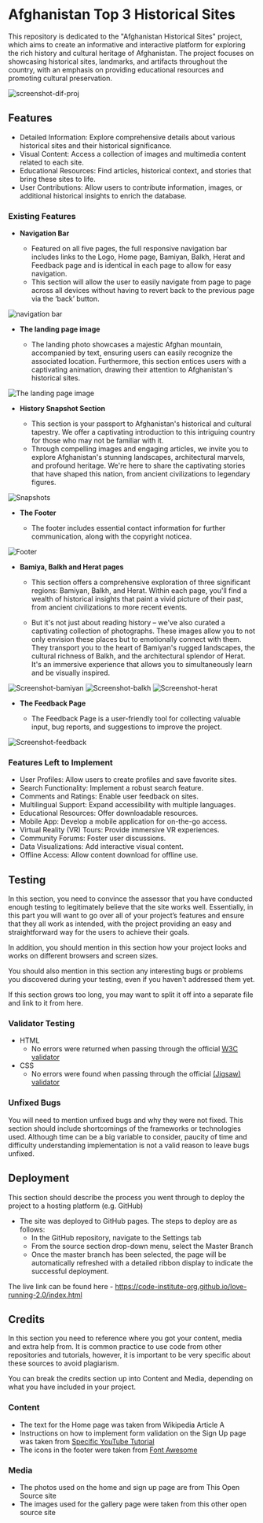 # Afghanistan Top 3 Historical Sites

This repository is dedicated to the "Afghanistan Historical Sites" project, which aims to create an informative and interactive platform for exploring the rich history and cultural heritage of Afghanistan. The project focuses on showcasing historical sites, landmarks, and artifacts throughout the country, with an emphasis on providing educational resources and promoting cultural preservation. 

![screenshot-dif-proj](https://github.com/SaraabbasiNZ/Afghanistan-historical-places/assets/144739405/f6adb17b-78be-42cc-83d3-15c59500b5fa)

## Features 

- Detailed Information: Explore comprehensive details about various historical sites and their historical significance.
- Visual Content: Access a collection of images and multimedia content related to each site.
- Educational Resources: Find articles, historical context, and stories that bring these sites to life.
- User Contributions: Allow users to contribute information, images, or additional historical insights to enrich the database.


### Existing Features

- __Navigation Bar__

  - Featured on all five pages, the full responsive navigation bar includes links to the Logo, Home page, Bamiyan, Balkh, Herat and Feedback page and is identical in each page to allow for easy navigation.
  - This section will allow the user to easily navigate from page to page across all devices without having to revert back to the previous page via the ‘back’ button. 

![navigation bar](https://github.com/SaraabbasiNZ/Afghanistan-historical-places/assets/144739405/4c196976-ea7c-4190-b4f6-c1c08260f785)

- __The landing page image__

  - The landing photo showcases a majestic Afghan mountain, accompanied by text, ensuring users can easily recognize the associated location. Furthermore, this section entices users with a captivating animation, drawing their attention to Afghanistan's historical sites.

![The landing page image](https://github.com/SaraabbasiNZ/Afghanistan-historical-places/assets/144739405/6af428fd-fb9f-45f6-a3e6-2783a94273e0)

- __History Snapshot Section__

  - This section is your passport to Afghanistan's historical and cultural tapestry. We offer a captivating introduction to this intriguing country for those who may not be familiar with it. 
  - Through compelling images and engaging articles, we invite you to explore Afghanistan's stunning landscapes, architectural marvels, and profound heritage. We're here to share the captivating stories that have shaped this nation, from ancient civilizations to legendary figures. 

![Snapshots](https://github.com/SaraabbasiNZ/Afghanistan-historical-places/assets/144739405/87fd6339-d560-410e-a3ce-fd1c759ac87e)

- __The Footer__ 

  - The footer includes essential contact information for further communication, along with the copyright noticea.

![Footer](https://github.com/SaraabbasiNZ/Afghanistan-historical-places/assets/144739405/24b71083-5b59-445e-8d99-b7e24351bf1e)

- __Bamiya, Balkh and Herat pages__

  - This section offers a comprehensive exploration of three significant regions: Bamiyan, Balkh, and Herat. Within each page, you'll find a wealth of historical insights that paint a vivid picture of their past, from ancient civilizations to more recent events.
 
  - But it's not just about reading history – we've also curated a captivating collection of photographs. These images allow you to not only envision these places but to emotionally connect with them. They transport you to the heart of Bamiyan's rugged landscapes, the cultural richness of Balkh, and the architectural splendor of Herat. It's an immersive experience that allows you to simultaneously learn and be visually inspired. 

![Screenshot-bamiyan](https://github.com/SaraabbasiNZ/Afghanistan-historical-places/assets/144739405/76393d52-c3d2-48f6-a48f-a2935d151fb5)
![Screenshot-balkh](https://github.com/SaraabbasiNZ/Afghanistan-historical-places/assets/144739405/f87b9c17-de0b-4d6d-ae6c-97d1b5fd941a)
![Screenshot-herat](https://github.com/SaraabbasiNZ/Afghanistan-historical-places/assets/144739405/99bc45c9-274c-4402-8369-5f547d1c8b99)

- __The Feedback Page__

  - The Feedback Page is a user-friendly tool for collecting valuable input, bug reports, and suggestions to improve the project. 

![Screenshot-feedback](https://github.com/SaraabbasiNZ/Afghanistan-historical-places/assets/144739405/4bc92f18-e6db-407f-9308-1bd6b5d43634)

### Features Left to Implement

- User Profiles: Allow users to create profiles and save favorite sites.
- Search Functionality: Implement a robust search feature.
- Comments and Ratings: Enable user feedback on sites.
- Multilingual Support: Expand accessibility with multiple languages.
- Educational Resources: Offer downloadable resources.
- Mobile App: Develop a mobile application for on-the-go access.
- Virtual Reality (VR) Tours: Provide immersive VR experiences.
- Community Forums: Foster user discussions.
- Data Visualizations: Add interactive visual content.
- Offline Access: Allow content download for offline use.

## Testing 

In this section, you need to convince the assessor that you have conducted enough testing to legitimately believe that the site works well. Essentially, in this part you will want to go over all of your project’s features and ensure that they all work as intended, with the project providing an easy and straightforward way for the users to achieve their goals.

In addition, you should mention in this section how your project looks and works on different browsers and screen sizes.

You should also mention in this section any interesting bugs or problems you discovered during your testing, even if you haven't addressed them yet.

If this section grows too long, you may want to split it off into a separate file and link to it from here.


### Validator Testing 

- HTML
  - No errors were returned when passing through the official [W3C validator](https://validator.w3.org/nu/?doc=https%3A%2F%2Fcode-institute-org.github.io%2Flove-running-2.0%2Findex.html)
- CSS
  - No errors were found when passing through the official [(Jigsaw) validator](https://jigsaw.w3.org/css-validator/validator?uri=https%3A%2F%2Fvalidator.w3.org%2Fnu%2F%3Fdoc%3Dhttps%253A%252F%252Fcode-institute-org.github.io%252Flove-running-2.0%252Findex.html&profile=css3svg&usermedium=all&warning=1&vextwarning=&lang=en#css)

### Unfixed Bugs

You will need to mention unfixed bugs and why they were not fixed. This section should include shortcomings of the frameworks or technologies used. Although time can be a big variable to consider, paucity of time and difficulty understanding implementation is not a valid reason to leave bugs unfixed. 

## Deployment

This section should describe the process you went through to deploy the project to a hosting platform (e.g. GitHub) 

- The site was deployed to GitHub pages. The steps to deploy are as follows: 
  - In the GitHub repository, navigate to the Settings tab 
  - From the source section drop-down menu, select the Master Branch
  - Once the master branch has been selected, the page will be automatically refreshed with a detailed ribbon display to indicate the successful deployment. 

The live link can be found here - https://code-institute-org.github.io/love-running-2.0/index.html 


## Credits 

In this section you need to reference where you got your content, media and extra help from. It is common practice to use code from other repositories and tutorials, however, it is important to be very specific about these sources to avoid plagiarism. 

You can break the credits section up into Content and Media, depending on what you have included in your project. 

### Content 

- The text for the Home page was taken from Wikipedia Article A
- Instructions on how to implement form validation on the Sign Up page was taken from [Specific YouTube Tutorial](https://www.youtube.com/)
- The icons in the footer were taken from [Font Awesome](https://fontawesome.com/)

### Media

- The photos used on the home and sign up page are from This Open Source site
- The images used for the gallery page were taken from this other open source site



